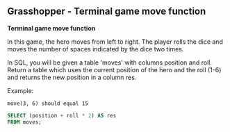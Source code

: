 ## Grasshopper - Terminal game move function

**Terminal game move function**

In this game, the hero moves from left to right. The player rolls the dice and moves the number of spaces indicated by the dice two times.

In SQL, you will be given a table 'moves' with columns position and roll. Return a table which uses the current position of the hero and the roll (1-6) and returns the new position in a column res.

Example:
```
move(3, 6) should equal 15
```

```sql
SELECT (position + roll * 2) AS res 
FROM moves;
```  
